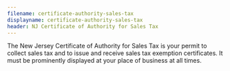 ```yaml
---
filename: certificate-authority-sales-tax
displayname: certificate-authority-sales-tax
header: NJ Certificate of Authority for Sales Tax
---
```


The New Jersey Certificate of Authority for Sales Tax is your permit to collect sales tax and to issue and receive sales tax exemption certificates. It must be prominently displayed at your place of business at all times.

